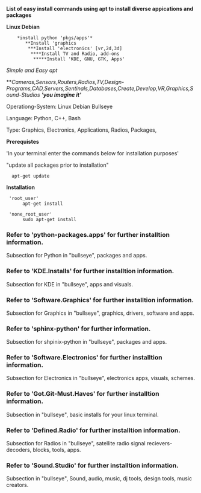**List of easy install commands using apt to install diverse appications and packages** 

 **Linux Debian**
        
        *install python 'pkgs/apps'*
           **Install 'graphics
            ***Install 'electronics' [vr,2d,3d]
             ****Install TV and Radio, add-ons
              *****Install 'KDE, GNU, GTK, Apps'
      
      
 *Simple and Easy apt*
 
 
***Cameras,Sensors,Routers,Radios,TV,Design-Programs,CAD,Servers,Sentinals,Databases,Create,Develop,VR,Graphics,Sound-Studios
        **'you imagine it'***


Operationg-System: 
   Linux Debian Bullseye
   
Language: 
   Python, C++, Bash

Type:
   Graphics, Electronics, Applications, Radios, Packages,

 
 
   **Prerequistes**
   
  'In your terminal enter the commands below for installation purposes'
   
"update all packages prior to installation"
   
      apt-get update

   
   **Installation**


     'root_user'
          apt-get install
 
     'none_root_user'
          sudo apt-get install
 

### Refer to 'python-packages.apps' for further installtion information. 
Subsection for Python in "bullseye", packages and apps.
### Refer to 'KDE.Installs' for further installtion information.
Subsection for KDE in "bullseye", apps and visuals.
### Refer to 'Software.Graphics' for further installtion information.
Subsection for Graphics in "bullseye", graphics, drivers, software and apps.
### Refer to 'sphinx-python' for further information.
Subsection for shpinix-python in "bullseye", packages and apps.
### Refer to 'Software.Electronics' for further installtion information.
Subsection for Electronics in "bullseye", electronics apps, visuals, schemes.
### Refer to 'Got.Git-Must.Haves' for further installtion information.
Subsection in "bullseye", basic installs for your linux terminal.
### Refer to 'Defined.Radio' for further installtion information.
Subsection for Radios in "bullseye", satellite radio signal recievers- decoders, blocks, tools, apps. 
### Refer to 'Sound.Studio' for further installtion information.
Subsection in "bullseye", Sound, audio, music, dj tools, design tools, music creators.
